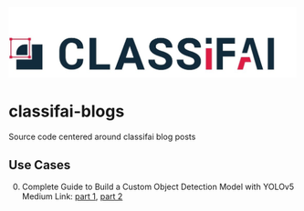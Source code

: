 ![](./metadata/logo.jpg)
# classifai-blogs
Source code centered around classifai blog posts

## Use Cases
0. Complete Guide to Build a Custom Object Detection Model with YOLOv5\
Medium Link: [part 1](), [part 2]()